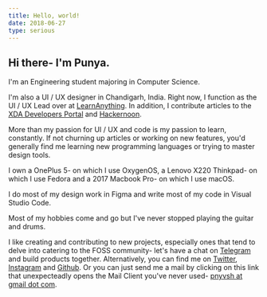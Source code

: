 ```yaml
---
title: Hello, world!
date: 2018-06-27
type: serious
---
```


## Hi there- I'm Punya.

I'm an Engineering student majoring in Computer Science.

I'm also a UI / UX designer in Chandigarh, India. Right now, I function as the UI / UX Lead over at [LearnAnything](https://learn-anything.xyz). In addition, I contribute articles to the [XDA Developers Portal](https://xda-developers.com/author/punya-vashist) and [Hackernoon](https://hackernoon.com/@punyavashist).

More than my passion for UI / UX and code is my passion to learn, constantly. If not churning up articles or working on new features, you'd generally find me learning new programming languages or trying to master design tools.

I own a OnePlus 5- on which I use OxygenOS, a Lenovo X220 Thinkpad- on which I use Fedora and a 2017 Macbook Pro- on which I use macOS.

I do most of my design work in Figma and write most of my code in Visual Studio Code.

Most of my hobbies come and go but I've never stopped playing the guitar and drums. 

I like creating and contributing to new projects, especially ones that tend to delve into catering to the FOSS community- let's have a chat on [Telegram](https://t.co/pnyvsh) and build products together. Alternatively, you can find me on [Twitter](https://t.me/pnyvsh), [Instagram](https://instagram.com/pnyvsh) and [Github](https://github.com/pnyvsh). Or you can just send me a mail by clicking on this link that unexpecteadly opens the Mail Client you've never used- [pnyvsh at gmail dot com](mailto:pnyvsh@gmail.com).